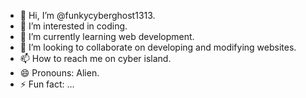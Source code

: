 - 👋 Hi, I’m @funkycyberghost1313.
- 👀 I’m interested in coding.
- 🌱 I’m currently learning web development.
- 💞️ I’m looking to collaborate on developing and modifying websites.
- 📫 How to reach me on cyber island.
- 😄 Pronouns: Alien.
- ⚡ Fun fact: ...

<!---
funkycyberghost1313/funkycyberghost1313 is a ✨ special ✨ repository because its `README.md` (this file) appears on your GitHub profile.
You can click the Preview link to take a look at your changes.
--->
